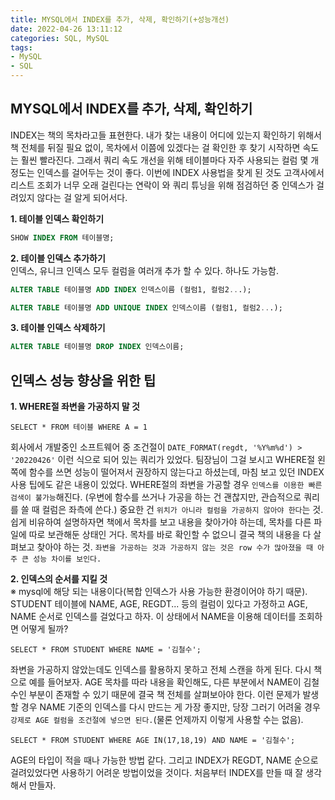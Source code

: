```yaml
---
title: MYSQL에서 INDEX를 추가, 삭제, 확인하기(+성능개선)     
date: 2022-04-26 13:11:12
categories: SQL, MySQL 
tags:
- MySQL
- SQL
---
```


## MYSQL에서 INDEX를 추가, 삭제, 확인하기      
INDEX는 책의 목차라고들 표현한다. 내가 찾는 내용이 어디에 있는지 확인하기 위해서 책 전체를 뒤질 필요 없이, 목차에서 이쯤에 있겠다는 걸 확인한 후 찾기 시작하면 속도는 훨씬 빨라진다. 그래서 쿼리 속도 개선을 위해 테이블마다 자주 사용되는 컬럼 몇 개 정도는 인덱스를 걸어두는 것이 좋다. 이번에 INDEX 사용법을 찾게 된 것도 고객사에서 리스트 조회가 너무 오래 걸린다는 연락이 와 쿼리 튜닝을 위해 점검하던 중 인덱스가 걸려있지 않다는 걸 알게 되어서다.  

**1. 테이블 인덱스 확인하기**

```SQL     
SHOW INDEX FROM 테이블명; 
```

**2. 테이블 인덱스 추가하기**  
인덱스, 유니크 인덱스 모두 컬럼을 여러개 추가 할 수 있다. 하나도 가능함. 
```SQL 
ALTER TABLE 테이블명 ADD INDEX 인덱스이름 (컬럼1, 컬럼2...);
```  
```SQL 
ALTER TABLE 테이블명 ADD UNIQUE INDEX 인덱스이름 (컬럼1, 컬럼2...);  
```  
  
**3. 테이블 인덱스 삭제하기**
```SQL  
ALTER TABLE 테이블명 DROP INDEX 인덱스이름;  
```  

## 인덱스 성능 향상을 위한 팁     

**1. WHERE절 좌변을 가공하지 말 것**
```
SELECT * FROM 테이블 WHERE A = 1  
```  
회사에서 개발중인 소프트웨어 중 조건절이 `DATE_FORMAT(regdt, '%Y%m%d') > '20220426'` 이런 식으로 되어 있는 쿼리가 있었다. 팀장님이 그걸 보시고 WHERE절 왼쪽에 함수를 쓰면 성능이 떨어져서 권장하지 않는다고 하셨는데, 마침 보고 있던 INDEX 사용 팁에도 같은 내용이 있었다. WHERE절의 좌변을 가공할 경우 `인덱스를 이용한 빠른 검색이 불가능`해진다. (우변에 함수를 쓰거나 가공을 하는 건 괜찮지만, 관습적으로 쿼리를 쓸 때 컬럼은 좌측에 쓴다.) 중요한 건 `위치가 아니라 컬럼을 가공하지 않아야 한다`는 것.  
쉽게 비유하여 설명하자면 책에서 목차를 보고 내용을 찾아가야 하는데, 목차를 다른 파일에 따로 보관해둔 상태인 거다. 목차를 바로 확인할 수 없으니 결국 책의 내용을 다 살펴보고 찾아야 하는 것. `좌변을 가공하는 것과 가공하지 않는 것은 row 수가 많아졌을 때 아주 큰 성능 차이를 보인다.`  

**2. 인덱스의 순서를 지킬 것**  
※ mysql에 해당 되는 내용이다(복합 인덱스가 사용 가능한 환경이어야 하기 때문).  
STUDENT 테이블에 NAME, AGE, REGDT... 등의 컬럼이 있다고 가정하고 AGE, NAME 순서로 인덱스를 걸었다고 하자. 이 상태에서 NAME을 이용해 데이터를 조회하면 어떻게 될까?  
```  
SELECT * FROM STUDENT WHERE NAME = '김철수';  
````  
좌변을 가공하지 않았는데도 인덱스를 활용하지 못하고 전체 스캔을 하게 된다. 다시 책으로 예를 들어보자. AGE 목차를 따라 내용을 확인해도, 다른 부분에서 NAME이 김철수인 부분이 존재할 수 있기 때문에 결국 책 전체를 살펴보아야 한다. 이런 문제가 발생할 경우 NAME 기준의 인덱스를 다시 만드는 게 가장 좋지만, 당장 그러기 어려울 경우 `강제로 AGE 컬럼을 조건절에 넣으면 된다.`(물론 언제까지 이렇게 사용할 수는 없음).  

```  
SELECT * FROM STUDENT WHERE AGE IN(17,18,19) AND NAME = '김철수';  
````  
AGE의 타입이 적을 때나 가능한 방법 같다. 그리고 INDEX가 REGDT, NAME 순으로 걸려있었다면 사용하기 어려운 방법이었을 것이다. 처음부터 INDEX를 만들 때 잘 생각해서 만들자. 
